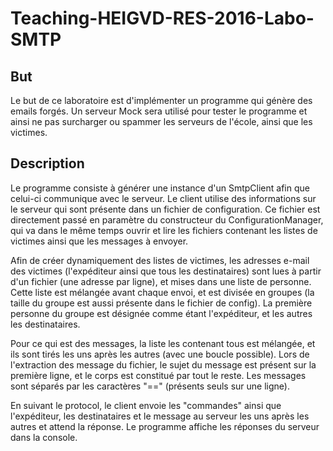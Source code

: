 # Teaching-HEIGVD-RES-2016-Labo-SMTP
## But
Le but de ce laboratoire est d'implémenter un programme qui génère des emails forgés. Un serveur Mock sera utilisé pour tester le programme et ainsi ne pas surcharger ou spammer les serveurs de l'école, ainsi que les victimes.

## Description
Le programme consiste à générer une instance d'un SmtpClient afin que celui-ci communique avec le serveur. Le client utilise des informations sur le serveur qui sont présente dans un fichier de configuration. Ce fichier est directement passé en paramètre du constructeur du ConfigurationManager, qui va dans le même temps ouvrir et lire les fichiers contenant les listes de victimes ainsi que les messages à envoyer.

Afin de créer dynamiquement des listes de victimes, les adresses e-mail des victimes (l'expéditeur ainsi que tous les destinataires) sont lues à partir d'un fichier (une adresse par ligne), et mises dans une liste de personne. Cette liste est mélangée avant chaque envoi, et est divisée en groupes (la taille du groupe est aussi présente dans le fichier de config). La première personne du groupe est désignée comme étant l'expéditeur, et les autres les destinataires. 

Pour ce qui est des messages, la liste les contenant tous est mélangée, et ils sont tirés les uns après les autres (avec une boucle possible). Lors de l'extraction des message du fichier, le sujet du message est présent sur la première ligne, et le corps est constitué par tout le reste. Les messages sont séparés par les caractères "==" (présents seuls sur une ligne).

En suivant le protocol, le client envoie les "commandes" ainsi que l'expéditeur, les destinataires et le message au serveur les uns après les autres et attend la réponse. Le programme affiche les réponses du serveur dans la console.


